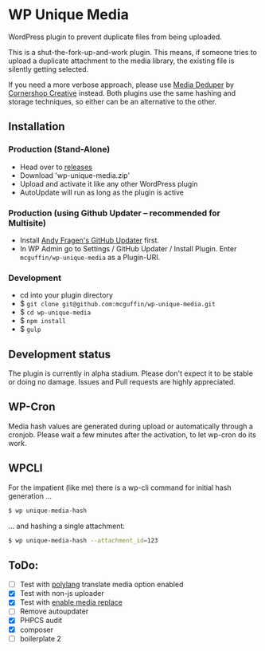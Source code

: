 WP Unique Media
===============

WordPress plugin to prevent duplicate files from being uploaded.

This is a shut-the-fork-up-and-work plugin. This means, if someone tries to upload a duplicate attachment to the media library, the existing file is silently getting selected.

If you need a more verbose approach, please use [Media Deduper](https://de.wordpress.org/plugins/media-deduper/) by [Cornershop Creative](https://cornershopcreative.com/) instead. Both plugins use the same hashing and storage techniques, so either can be an alternative to the other.

Installation
------------
### Production (Stand-Alone)
 - Head over to [releases](../../releases)
 - Download 'wp-unique-media.zip'
 - Upload and activate it like any other WordPress plugin
 - AutoUpdate will run as long as the plugin is active

### Production (using Github Updater – recommended for Multisite)
 - Install [Andy Fragen's GitHub Updater](https://github.com/afragen/github-updater) first.
 - In WP Admin go to Settings / GitHub Updater / Install Plugin. Enter `mcguffin/wp-unique-media` as a Plugin-URI.

### Development
 - cd into your plugin directory
 - $ `git clone git@github.com:mcguffin/wp-unique-media.git`
 - $ `cd wp-unique-media`
 - $ `npm install`
 - $ `gulp`

Development status
------------------
The plugin is currently in alpha stadium. Please don't expect it to be stable or doing no damage. Issues and Pull requests are highly appreciated.

WP-Cron
-------
Media hash values are generated during upload or automatically through a cronjob. Please wait a few minutes after the activation, to let wp-cron do its work.

WPCLI
-----
For the impatient (like me) there is a wp-cli command for initial hash generation ...

```sh
$ wp unique-media-hash
```

... and hashing a single attachment:

```sh
$ wp unique-media-hash --attachment_id=123
```

ToDo:
-----
 - [ ] Test with [polylang](https://de.wordpress.org/plugins/polylang/) translate media option enabled
 - [x] Test with non-js uploader
 - [x] Test with [enable media replace](https://de.wordpress.org/plugins/enable-media-replace/)
 - [ ] Remove autoupdater
 - [x] PHPCS audit
 - [x] composer
 - [ ] boilerplate 2

